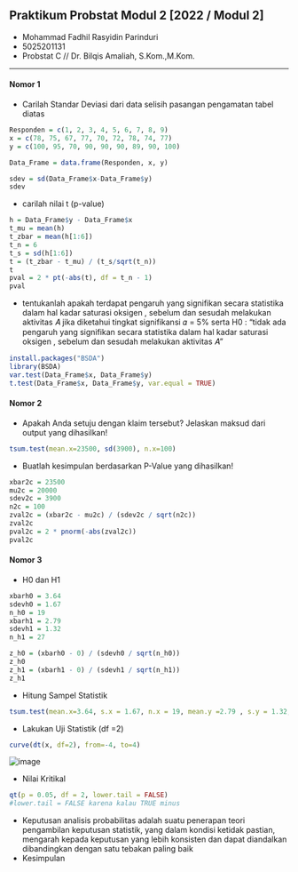 ## Praktikum Probstat Modul 2 [2022 / Modul 2]
- Mohammad Fadhil Rasyidin Parinduri
- 5025201131
- Probstat C // Dr. Bilqis Amaliah, S.Kom.,M.Kom.
----------------
#### Nomor 1
- Carilah Standar Deviasi dari data selisih pasangan pengamatan tabel diatas
```r
Responden = c(1, 2, 3, 4, 5, 6, 7, 8, 9)
x = c(78, 75, 67, 77, 70, 72, 78, 74, 77)
y = c(100, 95, 70, 90, 90, 90, 89, 90, 100)

Data_Frame = data.frame(Responden, x, y)

sdev = sd(Data_Frame$x-Data_Frame$y)
sdev
```
- carilah nilai t (p-value)
```r
h = Data_Frame$y - Data_Frame$x
t_mu = mean(h)
t_zbar = mean(h[1:6])
t_n = 6
t_s = sd(h[1:6])
t = (t_zbar - t_mu) / (t_s/sqrt(t_n))
t
pval = 2 * pt(-abs(t), df = t_n - 1)
pval
```
- tentukanlah apakah terdapat pengaruh yang signifikan secara statistika dalam hal kadar saturasi oksigen , sebelum dan sesudah melakukan aktivitas 𝐴 jika diketahui tingkat signifikansi 𝛼 = 5% serta H0 : “tidak ada pengaruh yang signifikan secara statistika dalam hal kadar saturasi oksigen , sebelum dan sesudah melakukan aktivitas 𝐴”
```r
install.packages("BSDA")
library(BSDA)
var.test(Data_Frame$x, Data_Frame$y)
t.test(Data_Frame$x, Data_Frame$y, var.equal = TRUE)
```
#### Nomor 2
- Apakah Anda setuju dengan klaim tersebut? Jelaskan maksud dari output yang dihasilkan!
```r
tsum.test(mean.x=23500, sd(3900), n.x=100)
```
- Buatlah kesimpulan berdasarkan P-Value yang dihasilkan!
```r
xbar2c = 23500
mu2c = 20000
sdev2c = 3900
n2c = 100
zval2c = (xbar2c - mu2c) / (sdev2c / sqrt(n2c))
zval2c
pval2c = 2 * pnorm(-abs(zval2c))
pval2c
```

#### Nomor 3
- H0 dan H1
```r
xbarh0 = 3.64
sdevh0 = 1.67
n_h0 = 19
xbarh1 = 2.79
sdevh1 = 1.32
n_h1 = 27

z_h0 = (xbarh0 - 0) / (sdevh0 / sqrt(n_h0))
z_h0
z_h1 = (xbarh1 - 0) / (sdevh1 / sqrt(n_h1))
z_h1
```
- Hitung Sampel Statistik
```r
tsum.test(mean.x=3.64, s.x = 1.67, n.x = 19, mean.y =2.79 , s.y = 1.32, n.y = 27, alternative = "greater", var.equal = TRUE)
```
- Lakukan Uji Statistik (df =2)
```r
curve(dt(x, df=2), from=-4, to=4)
```
![image](https://user-images.githubusercontent.com/73109893/170881878-46981ea6-a580-47b7-acb0-4ac2775e4b01.png)

- Nilai Kritikal
```r
qt(p = 0.05, df = 2, lower.tail = FALSE)
#lower.tail = FALSE karena kalau TRUE minus
```
- Keputusan
analisis probabilitas adalah suatu penerapan teori pengambilan keputusan statistik, yang dalam kondisi ketidak pastian, mengarah kepada keputusan yang lebih konsisten dan dapat diandalkan dibandingkan dengan satu tebakan paling baik
- Kesimpulan
